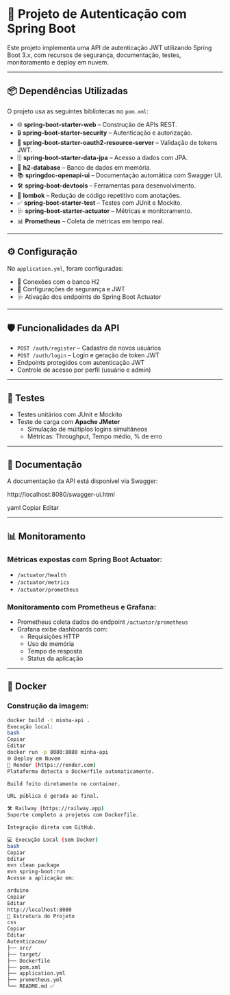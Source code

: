 # 🔐 Projeto de Autenticação com Spring Boot

Este projeto implementa uma API de autenticação JWT utilizando Spring Boot 3.x, com recursos de segurança, documentação, testes, monitoramento e deploy em nuvem.

---

## 📦 Dependências Utilizadas

O projeto usa as seguintes bibliotecas no `pom.xml`:

- 🌐 **spring-boot-starter-web** – Construção de APIs REST.
- 🔒 **spring-boot-starter-security** – Autenticação e autorização.
- 🔑 **spring-boot-starter-oauth2-resource-server** – Validação de tokens JWT.
- 🗄️ **spring-boot-starter-data-jpa** – Acesso a dados com JPA.
- 💾 **h2-database** – Banco de dados em memória.
- 📚 **springdoc-openapi-ui** – Documentação automática com Swagger UI.
- 🛠️ **spring-boot-devtools** – Ferramentas para desenvolvimento.
- 🍬 **lombok** – Redução de código repetitivo com anotações.
- ✅ **spring-boot-starter-test** – Testes com JUnit e Mockito.
- 🩺 **spring-boot-starter-actuator** – Métricas e monitoramento.
- 📊 **Prometheus** – Coleta de métricas em tempo real.

---

## ⚙️ Configuração

No `application.yml`, foram configuradas:

- 📁 Conexões com o banco H2
- 🔐 Configurações de segurança e JWT
- 🩺 Ativação dos endpoints do Spring Boot Actuator

---

## 🛡️ Funcionalidades da API

- `POST /auth/register` – Cadastro de novos usuários
- `POST /auth/login` – Login e geração de token JWT
- Endpoints protegidos com autenticação JWT
- Controle de acesso por perfil (usuário e admin)

---

## 🧪 Testes

- Testes unitários com JUnit e Mockito
- Teste de carga com **Apache JMeter**
  - Simulação de múltiplos logins simultâneos
  - Métricas: Throughput, Tempo médio, % de erro

---

## 📖 Documentação

A documentação da API está disponível via Swagger:

http://localhost:8080/swagger-ui.html

yaml
Copiar
Editar

---

## 📊 Monitoramento

### Métricas expostas com Spring Boot Actuator:
- `/actuator/health`
- `/actuator/metrics`
- `/actuator/prometheus`

### Monitoramento com Prometheus e Grafana:

- Prometheus coleta dados do endpoint `/actuator/prometheus`
- Grafana exibe dashboards com:
  - Requisições HTTP
  - Uso de memória
  - Tempo de resposta
  - Status da aplicação

---

## 🐳 Docker

### Construção da imagem:

```bash
docker build -t minha-api .
Execução local:
bash
Copiar
Editar
docker run -p 8080:8080 minha-api
🌐 Deploy em Nuvem
🚀 Render (https://render.com)
Plataforma detecta o Dockerfile automaticamente.

Build feito diretamente no container.

URL pública é gerada ao final.

🛠️ Railway (https://railway.app)
Suporte completo a projetos com Dockerfile.

Integração direta com GitHub.

💻 Execução Local (sem Docker)
bash
Copiar
Editar
mvn clean package
mvn spring-boot:run
Acesse a aplicação em:

arduino
Copiar
Editar
http://localhost:8080
📂 Estrutura do Projeto
css
Copiar
Editar
Autenticacao/
├── src/
├── target/
├── Dockerfile
├── pom.xml
├── application.yml
├── prometheus.yml
└── README.md ✅
